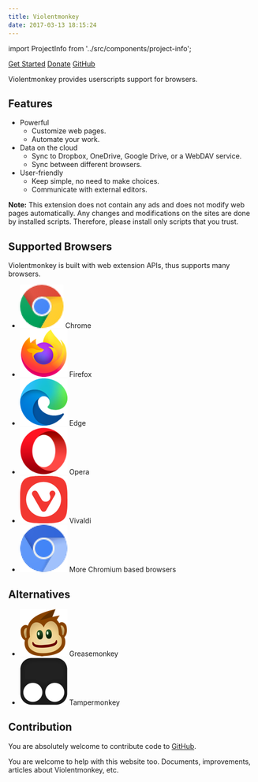 ```yaml
---
title: Violentmonkey
date: 2017-03-13 18:15:24
---
```


import ProjectInfo from '../src/components/project-info';

<ProjectInfo title="Violentmonkey" subtitle="An open source userscript manager." />

<div class="home-buttons" data-ga-category="home-buttons">
  <a href="/get-it/" class="button-primary" data-ga-label="get-started">Get Started</a>
  <a href="https://gera2ld.space/donate/" class="button-white" target="_blank" rel="noopener noreferrer" data-ga-label="donate">Donate</a>
  <a href="https://github.com/violentmonkey/violentmonkey" class="button-gray" target="_blank" rel="noopener noreferrer" data-ga-label="github">GitHub</a>
</div>

Violentmonkey provides userscripts support for browsers.

## Features

<div class="home-features">

- Powerful
  - Customize web pages.
  - Automate your work.
- Data on the cloud
  - Sync to Dropbox, OneDrive, Google Drive, or a WebDAV service.
  - Sync between different browsers.
- User-friendly
  - Keep simple, no need to make choices.
  - Communicate with external editors.

</div>

<div class="px-4 pt-6 pb-4 bg-gray-100 text-gray-600">

**Note:** This extension does not contain any ads and does not modify web pages automatically.
Any changes and modifications on the sites are done by installed scripts.
Therefore, please install only scripts that you trust.

</div>

## Supported Browsers

Violentmonkey is built with web extension APIs, thus supports many browsers.

<div class="icon-list">

- ![Chrome](../src/assets/browsers/chrome.png) Chrome
- ![Firefox](../src/assets/browsers/firefox.png) Firefox
- ![Edge](../src/assets/browsers/edge.png) Edge
- ![Opera](../src/assets/browsers/opera.png) Opera
- ![Vivaldi](../src/assets/browsers/vivaldi.png) Vivaldi
- ![Chromium](../src/assets/browsers/chromium.png) More Chromium based browsers

</div>

## Alternatives

<div class="icon-list">

- ![Greasemonkey](../src/assets/alternatives/greasemonkey.png) Greasemonkey
- ![Tampermonkey](../src/assets/alternatives/tampermonkey.png) Tampermonkey

</div>

## Contribution

You are absolutely welcome to contribute code to [GitHub](https://github.com/violentmonkey).

You are welcome to help with this website too. Documents, improvements, articles
about Violentmonkey, etc.
